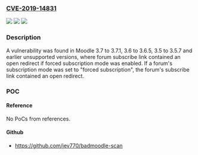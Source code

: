 ### [CVE-2019-14831](https://cve.mitre.org/cgi-bin/cvename.cgi?name=CVE-2019-14831)
![](https://img.shields.io/static/v1?label=Product&message=Moodle&color=blue)
![](https://img.shields.io/static/v1?label=Version&message=%3D%203.7%20to%203.7.1%2C%203.6%20to%203.6.5%2C%203.5%20to%203.5.7%20and%20earlier%20unsupported%20versions%20&color=brighgreen)
![](https://img.shields.io/static/v1?label=Vulnerability&message=CWE-601&color=brighgreen)

### Description

A vulnerability was found in Moodle 3.7 to 3.7.1, 3.6 to 3.6.5, 3.5 to 3.5.7 and earlier unsupported versions, where forum subscribe link contained an open redirect if forced subscription mode was enabled. If a forum's subscription mode was set to "forced subscription", the forum's subscribe link contained an open redirect.

### POC

#### Reference
No PoCs from references.

#### Github
- https://github.com/jev770/badmoodle-scan

